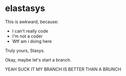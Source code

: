 # elastasys
This is awkward, because:
* I can't really code
* I'm not a coder
* Wtf am i doing here

Truly yours, Stasys.

Okay, maybe let's start a branch.

YEAH SUCK IT MY BRANCH IS BETTER THAN A BRUNCH
